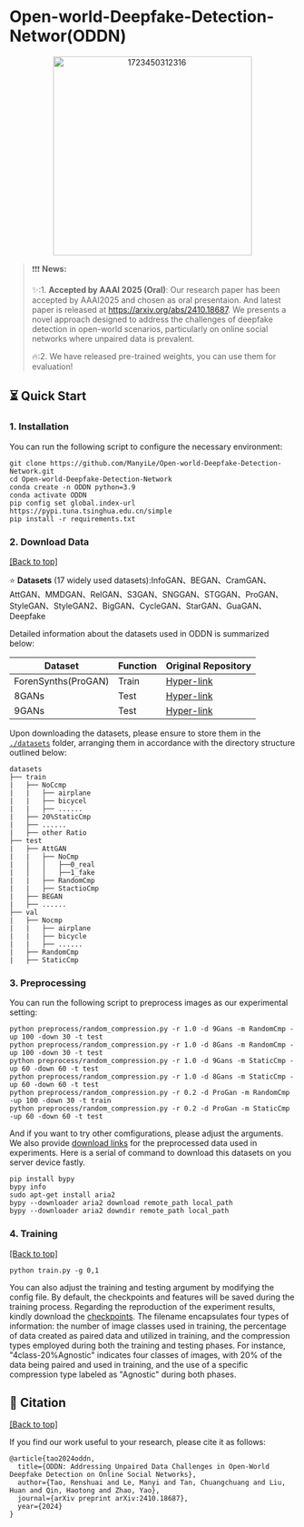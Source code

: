 # Open-world-Deepfake-Detection-Networ(ODDN)
<div align=center>
<img width="350" alt="1723450312316" src="https://github.com/user-attachments/assets/44461f22-304a-45d1-804b-197a6c2fa154">  
</div>

>  ❗️❗️❗️ **News:**
> 
> ✨:1. **Accepted by AAAI 2025 (Oral)**: Our research paper has been accepted by AAAI2025 and chosen as oral presentaion. And latest paper is released at https://arxiv.org/abs/2410.18687. We presents a novel approach designed to address the challenges of deepfake detection in open-world scenarios, particularly on online social networks where unpaired data is prevalent.
>
> 🔥:2. We have released pre-trained weights, you can use them for evaluation!


## ⏳ Quick Start

### 1. Installation
You can run the following script to configure the necessary environment:

```
git clone https://github.com/ManyiLe/Open-world-Deepfake-Detection-Network.git
cd Open-world-Deepfake-Detection-Network
conda create -n ODDN python=3.9
conda activate ODDN
pip config set global.index-url https://pypi.tuna.tsinghua.edu.cn/simple
pip install -r requirements.txt
```

### 2. Download Data

<a href="#top">[Back to top]</a>

⭐️ **Datasets** (17 widely used datasets):InfoGAN、BEGAN、CramGAN、AttGAN、MMDGAN、RelGAN、S3GAN、SNGGAN、STGGAN、ProGAN、StyleGAN、StyleGAN2、BigGAN、CycleGAN、StarGAN、GuaGAN、Deepfake

Detailed information about the datasets used in ODDN is summarized below:

| Dataset | Function | Original Repository |
| --- | --- | --- |
| ForenSynths(ProGAN) | Train | [Hyper-link](https://github.com/PeterWang512/CNNDetection) |
| 8GANs | Test | [Hyper-link](https://github.com/PeterWang512/CNNDetection) |
| 9GANs | Test | [Hyper-link](https://github.com/chuangchuangtan/GANGen-Detection) |


Upon downloading the datasets, please ensure to store them in the [`./datasets`](./datasets/) folder, arranging them in accordance with the directory structure outlined below:

```
datasets
├── train
|   ├── NoCcmp
|   |   ├── airplane
|   |   ├── bicycel
|   |   ├── ......
|   ├── 20%StaticCmp
|   ├── ......
|   ├── other Ratio
├── test
|   ├── AttGAN
|   |   ├── NoCmp
|   │   │   ├──0_real
|   │   │   ├──1_fake
|   |   ├── RandomCmp
|   |   ├── StactioCmp
|   ├── BEGAN
|   ├── ......
├── val
|   ├── Nocmp
|   |   ├── airplane
|   |   ├── bicycle
|   |   ├── ......
|   ├── RandomCmp
|   ├── StaticCmp
```

### 3. Preprocessing
You can run the following script to preprocess images as our experimental setting:

```
python preprocess/random_compression.py -r 1.0 -d 9Gans -m RandomCmp -up 100 -down 30 -t test
python preprocess/random_compression.py -r 1.0 -d 8Gans -m RandomCmp -up 100 -down 30 -t test
python preprocess/random_compression.py -r 1.0 -d 9Gans -m StaticCmp -up 60 -down 60 -t test
python preprocess/random_compression.py -r 1.0 -d 8Gans -m StaticCmp -up 60 -down 60 -t test
python preprocess/random_compression.py -r 0.2 -d ProGan -m RandomCmp -up 100 -down 30 -t train
python preprocess/random_compression.py -r 0.2 -d ProGan -m StaticCmp -up 60 -down 60 -t test
```
And if you want to try other comfigurations, please adjust the arguments. We also provide [download links](https://pan.baidu.com/s/10LQW5M4rNmwoCfFg_z1LZQ?pwd=xvqn) for the preprocessed data used in experiments. Here is a serial of command to download this datasets on you server device fastly.

```
pip install bypy
bypy info 
sudo apt-get install aria2
bypy --downloader aria2 download remote_path local_path
bypy --downloader aria2 downdir remote_path local_path
```
### 4. Training

<a href="#top">[Back to top]</a>

```
python train.py -g 0,1
```

You can also adjust the training and testing argument by modifying the config file. By default, the checkpoints and features will be saved during the training process. Regarding the reproduction of the experiment results, kindly download the [checkpoints](https://pan.baidu.com/s/1GgKy6fFxjfJnVEhnjC8YoQ?pwd=qvui). The filename encapsulates four types of information: the number of image classes used in training, the percentage of data created as paired data and utilized in training, and the compression types employed during both the training and testing phases. For instance, "4class-20%Agnostic" indicates four classes of images, with 20% of the data being paired and used in training, and the use of a specific compression type labeled as "Agnostic" during both phases.

## 📝 Citation

<a href="#top">[Back to top]</a>

If you find our work useful to your research, please cite it as follows:

```
@article{tao2024oddn,
  title={ODDN: Addressing Unpaired Data Challenges in Open-World Deepfake Detection on Online Social Networks},
  author={Tao, Renshuai and Le, Manyi and Tan, Chuangchuang and Liu, Huan and Qin, Haotong and Zhao, Yao},
  journal={arXiv preprint arXiv:2410.18687},
  year={2024}
}

```
